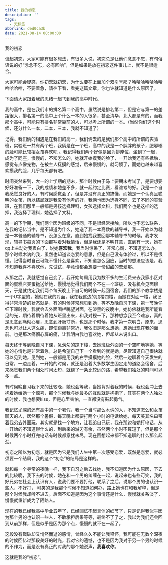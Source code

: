 ```yaml
---
title: 我的初恋
description: ''
tags:
  - 无标签
abbrlink: ded0ca3b
date: 2021-08-14 00:00:00
---
```



我的初恋



<!-- more -->



谈起初恋，大家可能有很多想法，有很多人说，初恋总是让他们念念不忘，有句俗语说的好“念念不忘，必有回响”，但是如果是放在初恋这件事儿上，就不是很适合。

大家可能会疑惑，你初恋就初恋，为什么要在上面加个双引号那？哈哈哈哈哈哈哈哈哈哈哈，不要着急，请往下看，看完这篇文章，你也许就知道是什么原因了。

下面请大家跟着我的思绪一起飞到我的高中时代。

我的高中，是在我们市的排名第二个高中，虽然说是排名第二，但是它与第一的差距很大，排名第一的高中上个什么一本的人很多，甚至清华，北大都是有的，而我那个高中，可能只有排名非常靠前的人，可以考上所谓的一本。（当然你们这个时候，还分什么一本，二本，三本，我就不知道了）

记得，我们俩的相遇是在我们的高一，我们俩去的是我们那个高中的所谓的实验班，实验班一共有两个班，我俩是在一个班，高中的我是一个胖胖的孩子，肥嘟嘟的脸可能比较招女孩喜欢吧 。我记得我们两个好像是因为排座位，坐到了一起，成为了同座，慢慢的，不知怎么的，她就开始摸我的脸了，一开始我还有些抵触，感觉有点像宠物，在被主人抚摸的感觉，后来慢慢的，就习惯了，而她也越来越喜欢摸我的脸，几乎每天都有吧。

时间突然来到，大一的上学期的期末，那个时候由于马上要期末考试了，是要想要好好准备一下，我的成绩和她差不多，就一起约定比赛，看谁考的好。我是一个自我感觉良好的人，有时候感觉会了，但是并没有真正的搞懂，而她是一个认真且聪明的女孩，所以结局就是我没有他考的好，我俩也因为选择不同，去了不同的实验班，在我们那里一般都是男孩选择理科，女孩选择文科，我们两个也是这样的选择，我选择了理科，她选择了文科。

高一的下学期，我们两个因为班级的不同，不是很经常接触，所以也不怎么联系，在我的记忆当中，是不知道为什么，她送了我一本高数的辅导书，我一开始以为就是一本普通的辅导书，没怎么在意，直到她找我要回那本辅导书的时候，我才发现，辅导书每页的下面都写着对我情话，但是我还是不明其意，直到有一天，她在qq上主动对我表白了，说她**喜欢我**，我当时惊呆了，非常心慌，不知道怎么办，那个时候木讷的我，虽然也知道谈恋爱的意思，但是自己没有体验过，所以不是很懂。记得当时自己可能不懂什么是喜欢，不知道怎么回应，当时的想法应该是，我不知道我喜不喜欢他，先试试，毕竟谁都会想要一份甜甜的恋爱那。

从那之后，我就感觉自己变了，我开始每周用我为数不多的生活费来去我家小区对面的蛋糕店买蛋挞送给她，慢慢地觉得我们两个不在一个班级，没有机会见面聊天，于是就约定我们两个每天晚上下自习的时候一起回宿舍，我们的那个教学楼是一个U字型的，她就在我的对面，我在我这边的顶楼四楼，而她在对面一楼，我记得非常清楚的状态就是，有的时候非常想见到她，等不及晚自习下课，第一节晚仔细下课时候，我就会去外面围栏眺望对面，在漆黑的夜晚中，她仿佛就是我所能看见的光，期待着期待着她从班里出来，和我对视一下，那种想念我至今难忘，真的是思念到痛彻心扉，思念到肝肠寸断，也是那个时候，我才第一次明白，原来，思念也可以让人这么痛，即使距离非常近，我依旧是那么想她，想她出现在我的面前。也是那次痛彻心扉的痛，让我明白我也喜欢她，但却从未说出口。

每天终于等到晚自习下课，急匆匆的跑下楼，去她班级外面的一个空旷地等她，等她的心情也是非常着急，总是希望自己下一个看到的就是她，尽管知道自己很快就可以见到她。见到她，一般都是用我的右手摸摸她的脸，然后一边聊着今天发生的日常，一边走着，一开始的时候，就还是沿着大多数学生固定走的道路会宿舍，后来感觉我们两个相处时间太短，就绕了一条比较远的路，希望我们独处的时间可以多一点。

有时候晚自习我下来的比较晚，她也会等我，当她背对着我的时候，我也会冲上去抱着她给她一个惊喜，那个时候我与她最多的互动就是抱抱了，其实在两个人独处的时候，我也想要kiss，但是心里害怕，一直都没有鼓起勇气。

我记忆尤深的还有高中的一个暑假，我一个当时那么木讷的人，不知道怎么和女孩聊天的人，居然那个暑假，每天晚上都要打两个小时的电话给她，每天美其名曰带着我弟去外面玩，其实就是找一个地方，让我弟自己玩，我在那边和她打电话，从一开始的不知道聊什么的，到后来的游刃有余，虽然两个小时不算短了，但是那个时候两个小时打完电话有时候都意犹未尽，现在回想起来都不知道聊的什么那么起劲。

初恋之所以为初恋，就是因为它是我们人生中第一次感受恋爱，既然是恋爱，就必须要一个结局，我的这个“初恋”的结局是这样的。

就和每一个寻常的夜晚一样，我下自习之后去找她，我不知道因为什么原因，下去的比较晚，我下去的时候，她在和一个男的纠缠在一起，说起来也有些可笑，我的好兄弟在社会上认识有人，说我们要不要打他，联系了之后，说那个男的也认识一些人，不好打， 可笑的是我那个时候不知道如何办，路上她也在和我解释，但是那个时候我却听不进去。后面不知道是因为这个事情还是什么，慢慢就关系淡了，慢慢就重新成为了陌路人。

现在的我已经我高中毕业五年了，已经回忆不起具体的细节了，只是记得我似乎因为那个男的也认识一些人，不敢承担后果等等，最终不了了之，我以为我们还会回到从前那样，但是似乎是因为那个点，慢慢的就不在一起了。

这段没有戳破却又悄然而逝的感情，曾经久久不能让我释怀，我可能在无数个深夜的时候回忆过那段美好的时光，我对它的遗憾，也不是因为我对于另一个男的时候的不作为，而是没有真正的对我的那个她说声，**我喜欢你**。

这就是我的“初恋”。